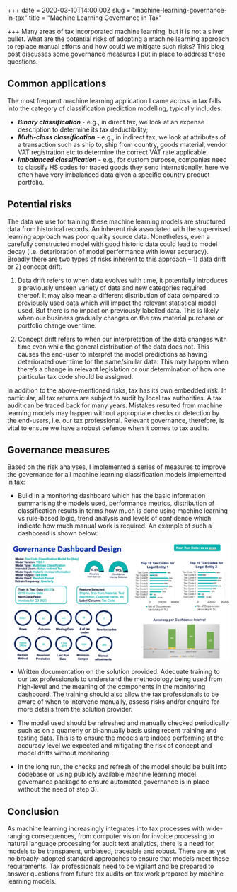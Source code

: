 +++
date = 2020-03-10T14:00:00Z
slug = "machine-learning-governance-in-tax"
title = "Machine Learning Governance in Tax"

+++
Many areas of tax incorporated machine learning, but it is not a silver bullet. What are the potential risks of adopting a machine learning approach to replace manual efforts and how could we mitigate such risks? This blog post discusses some governance measures I put in place to address these questions.

## Common applications

The most frequent machine learning application I came across in tax falls into the category of classification prediction modelling, typically includes:

* **_Binary classification_** - e.g., in direct tax, we look at an expense description to determine its tax deductibility;
* **_Multi-class classification_** - e.g., in indirect tax, we look at attributes of a transaction such as ship to, ship from country, goods material, vendor VAT registration etc to determine the correct VAT rate applicable.
* **_Imbalanced classification_** - e.g., for custom purpose, companies need to classify HS codes for traded goods they send internationally, here we often have very imbalanced data given a specific country product portfolio.

## Potential risks

The data we use for training these machine learning models are structured data from historical records. An inherent risk associated with the supervised learning approach was poor quality source data. Nonetheless, even a carefully constructed model with good historic data could lead to model decay (i.e. deterioration of model performance with lower accuracy). Broadly there are two types of risks inherent to this approach – 1) data drift or 2) concept drift.

1. Data drift refers to when data evolves with time, it potentially introduces a previously unseen variety of data and new categories required thereof. It may also mean a different distribution of data compared to previously used data which will impact the relevant statistical model used. But there is no impact on previously labelled data. This is likely when our business gradually changes on the raw material purchase or portfolio change over time.

2. Concept drift refers to when our interpretation of the data changes with time even while the general distribution of the data does not. This causes the end-user to interpret the model predictions as having deteriorated over time for the same/similar data. This may happen when there’s a change in relevant legislation or our determination of how one particular tax code should be assigned.

In addition to the above-mentioned risks, tax has its own embedded risk. In particular, all tax returns are subject to audit by local tax authorities. A tax audit can be traced back for many years. Mistakes resulted from machine learning models may happen without appropriate checks or detection by the end-users, i.e. our tax professional. Relevant governance, therefore, is vital to ensure we have a robust defence when it comes to tax audits.

## Governance measures

Based on the risk analyses, I implemented a series of measures to improve the governance for all machine learning classification models implemented in tax:

* Build in a monitoring dashboard which has the basic information summarising the models used, performance metrics, distribution of classification results in terms how much is done using machine learning vs rule-based logic, trend analysis and levels of confidence which indicate how much manual work is required. An example of such a dashboard is shown below:

![](/uploads/governance-dashboard.png)

* Written documentation on the solution provided. Adequate training to our tax professionals to understand the methodology being used from high-level and the meaning of the components in the monitoring dashboard. The training should also allow the tax professionals to be aware of when to intervene manually, assess risks and/or enquire for more details from the solution provider.

* The model used should be refreshed and manually checked periodically such as on a quarterly or bi-annually basis using recent training and testing data. This is to ensure the models are indeed performing at the accuracy level we expected and mitigating the risk of concept and model drifts without monitoring.

* In the long run, the checks and refresh of the model should be built into codebase or using publicly available machine learning model governance package to ensure automated governance is in place without the need of step 3).

## Conclusion

As machine learning increasingly integrates into tax processes with wide-ranging consequences, from computer vision for invoice processing to natural language processing for audit text analytics, there is a need for models to be transparent, unbiased, traceable and robust. There are as yet no broadly-adopted standard approaches to ensure that models meet these requirements. Tax professionals need to be vigilant and be prepared to answer questions from future tax audits on tax work prepared by machine learning models.